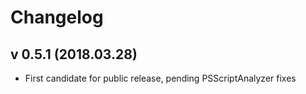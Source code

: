 # Changelog

## v 0.5.1 (2018.03.28) 

* First candidate for public release, pending PSScriptAnalyzer fixes